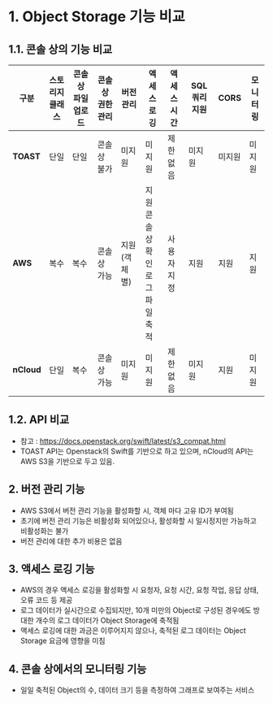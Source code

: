 # **1. Object Storage 기능 비교**    

## **1.1. 콘솔 상의 기능 비교**

| **구분** | **스토리지 클래스** |**콘솔 상 파일 업로드** | **콘솔 상 권한관리** | **버전관리** | **액세스 로깅** |  **액세스 시간** | **SQL 쿼리 지원** | **CORS** | **모니터링** |
| --- | --- | --- | --- | --- | --- | --- | --- | --- | --- |
| **TOAST** | 단일 | 단일 | 콘솔 상</br> 불가 | 미지원 | 미지원 | 제한 없음 | 미지원 | 미지원 | 미지원 |
| **AWS** | 복수 | 복수 | 콘솔 상</br> 가능 | 지원(객체 별) | 지원</br>콘솔 상 확인</br> 로그 파일 축적 | 사용자 지정 | 지원 | 지원 | 지원 |
| **nCloud** | 단일 | 복수 | 콘솔 상</br> 가능 | 미지원 | 미지원 | 제한 없음 | 미지원 | 지원 | 미지원 |


## **1.2. API 비교**

* 참고 : https://docs.openstack.org/swift/latest/s3_compat.html
* TOAST API는 Openstack의 Swift를 기반으로 하고 있으며, nCloud의 API는 AWS S3을 기반으로 두고 있음. 


## **2. 버전 관리 기능**    

* AWS S3에서 버전 관리 기능을 활성화할 시, 객체 마다 고유 ID가 부여됨
* 초기에 버전 관리 기능은 비활성화 되어있으나, 활성화할 시 일시정지만 가능하고 비활성화는 불가
* 버전 관리에 대한 추가 비용은 없음


## **3. 액세스 로깅 기능**

* AWS의 경우 액세스 로깅을 활성화할 시 요청자, 요청 시간, 요청 작업, 응답 상태, 오류 코드 등 제공
* 로그 데이터가 실시간으로 수집되지만, 10개 미만의 Object로 구성된 경우에도 방대한 개수의 로그 데이터가 Object Storage에 축적됨
* 액세스 로깅에 대한 과금은 이루어지지 않으나, 축적된 로그 데이터는 Object Storage 요금에 영향을 미침

## **4. 콘솔 상에서의 모니터링 기능**

* 일일 축적된 Object의 수, 데이터 크기 등을 측정하여 그래프로 보여주는 서비스